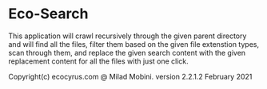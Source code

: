 # Eco-Search
This application will crawl recursively through the given parent  directory and will find all the files, 
filter them based on the given file extenstion types, scan through them, and replace the given search content with the given replacement content for all the files with just one click.


Copyright(c) ecocyrus.com @ Milad Mobini. version 2.2.1.2 February 2021